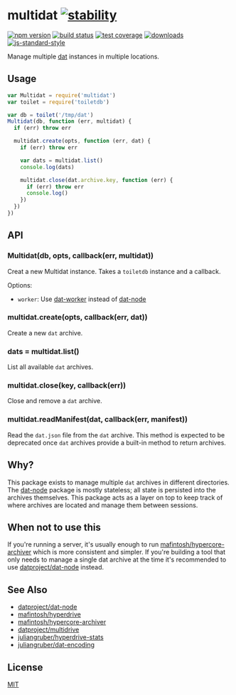 # multidat [![stability][0]][1]
[![npm version][2]][3] [![build status][4]][5] [![test coverage][6]][7]
[![downloads][8]][9] [![js-standard-style][10]][11]

Manage multiple [dat][dat] instances in multiple locations.

## Usage
```js
var Multidat = require('multidat')
var toilet = require('toiletdb')

var db = toilet('/tmp/dat')
Multidat(db, function (err, multidat) {
  if (err) throw err

  multidat.create(opts, function (err, dat) {
    if (err) throw err

    var dats = multidat.list()
    console.log(dats)

    multidat.close(dat.archive.key, function (err) {
      if (err) throw err
      console.log()
    })
  })
})
```

## API
### Multidat(db, opts, callback(err, multidat))
Creat a new Multidat instance. Takes a `toiletdb` instance and a callback.

Options:

- `worker`: Use [dat-worker](https://github.com/juliangruber/dat-worker) instead of [dat-node](https://github.com/datproject/dat-node)

### multidat.create(opts, callback(err, dat))
Create a new `dat` archive.

### dats = multidat.list()
List all available `dat` archives.

### multidat.close(key, callback(err))
Close and remove a `dat` archive.

### multidat.readManifest(dat, callback(err, manifest))
Read the `dat.json` file from the `dat` archive. This method is expected to be
deprecated once `dat` archives provide a built-in method to return archives.

## Why?
This package exists to manage multiple `dat` archives in different directories.
The [dat-node][dat-node] package is mostly stateless; all state is persisted
into the archives themselves. This package acts as a layer on top to keep track
of where archives are located and manage them between sessions.

## When not to use this
If you're running a server, it's usually enough to run
[mafintosh/hypercore-archiver](https://github.com/mafintosh/hypercore-archiver)
which is more consistent and simpler. If you're building a tool that only needs
to manage a single dat archive at the time it's recommended to use
[datproject/dat-node][dat-node] instead.

## See Also
- [datproject/dat-node][dat-node]
- [mafintosh/hyperdrive](https://github.com/mafintosh/hyperdrive)
- [mafintosh/hypercore-archiver](https://github.com/mafintosh/hypercore-archiver)
- [datproject/multidrive](https://github.com/datproject/multidrive)
- [juliangruber/hyperdrive-stats](https://github.com/juliangruber/hyperdrive-stats)
- [juliangruber/dat-encoding](https://github.com/juliangruber/dat-encoding)

## License
[MIT](https://tldrlegal.com/license/mit-license)

[0]: https://img.shields.io/badge/stability-experimental-orange.svg?style=flat-square
[1]: https://nodejs.org/api/documentation.html#documentation_stability_index
[2]: https://img.shields.io/npm/v/multidat.svg?style=flat-square
[3]: https://npmjs.org/package/multidat
[4]: https://img.shields.io/travis/datproject/multidat/master.svg?style=flat-square
[5]: https://travis-ci.org/datproject/multidat
[6]: https://img.shields.io/codecov/c/github/datproject/multidat/master.svg?style=flat-square
[7]: https://codecov.io/github/datproject/multidat
[8]: http://img.shields.io/npm/dm/multidat.svg?style=flat-square
[9]: https://npmjs.org/package/multidat
[10]: https://img.shields.io/badge/code%20style-standard-brightgreen.svg?style=flat-square
[11]: https://github.com/feross/standard
[dat]: https://github.com/datproject/dat
[dat-node]: https://github.com/datproject/dat-node
